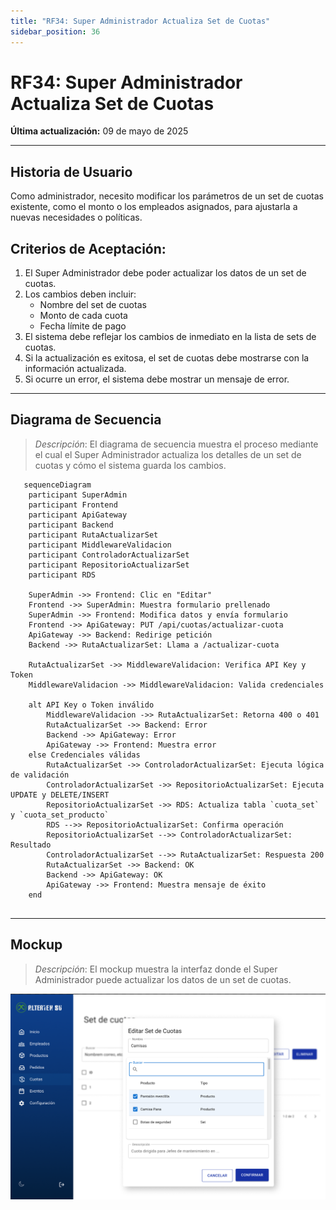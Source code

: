 ```yaml
---
title: "RF34: Super Administrador Actualiza Set de Cuotas"
sidebar_position: 36
---
```


# RF34: Super Administrador Actualiza Set de Cuotas

**Última actualización:** 09 de mayo de 2025

---

## Historia de Usuario

Como administrador, necesito modificar los parámetros de un set de cuotas existente, como el monto o los empleados asignados, para ajustarla a nuevas necesidades o políticas.

## **Criterios de Aceptación:**

1. El Super Administrador debe poder actualizar los datos de un set de cuotas.
2. Los cambios deben incluir:
   - Nombre del set de cuotas
   - Monto de cada cuota
   - Fecha límite de pago
3. El sistema debe reflejar los cambios de inmediato en la lista de sets de cuotas.
4. Si la actualización es exitosa, el set de cuotas debe mostrarse con la información actualizada.
5. Si ocurre un error, el sistema debe mostrar un mensaje de error.

---

## **Diagrama de Secuencia**

> _Descripción_: El diagrama de secuencia muestra el proceso mediante el cual el Super Administrador actualiza los detalles de un set de cuotas y cómo el sistema guarda los cambios.

```mermaid
   sequenceDiagram
    participant SuperAdmin
    participant Frontend
    participant ApiGateway
    participant Backend
    participant RutaActualizarSet
    participant MiddlewareValidacion
    participant ControladorActualizarSet
    participant RepositorioActualizarSet
    participant RDS

    SuperAdmin ->> Frontend: Clic en "Editar"
    Frontend ->> SuperAdmin: Muestra formulario prellenado
    SuperAdmin ->> Frontend: Modifica datos y envía formulario
    Frontend ->> ApiGateway: PUT /api/cuotas/actualizar-cuota
    ApiGateway ->> Backend: Redirige petición
    Backend ->> RutaActualizarSet: Llama a /actualizar-cuota

    RutaActualizarSet ->> MiddlewareValidacion: Verifica API Key y Token
    MiddlewareValidacion ->> MiddlewareValidacion: Valida credenciales

    alt API Key o Token inválido
        MiddlewareValidacion ->> RutaActualizarSet: Retorna 400 o 401
        RutaActualizarSet ->> Backend: Error
        Backend ->> ApiGateway: Error
        ApiGateway ->> Frontend: Muestra error
    else Credenciales válidas
        RutaActualizarSet ->> ControladorActualizarSet: Ejecuta lógica de validación
        ControladorActualizarSet ->> RepositorioActualizarSet: Ejecuta UPDATE y DELETE/INSERT
        RepositorioActualizarSet ->> RDS: Actualiza tabla `cuota_set` y `cuota_set_producto`
        RDS -->> RepositorioActualizarSet: Confirma operación
        RepositorioActualizarSet -->> ControladorActualizarSet: Resultado
        ControladorActualizarSet -->> RutaActualizarSet: Respuesta 200
        RutaActualizarSet ->> Backend: OK
        Backend ->> ApiGateway: OK
        ApiGateway ->> Frontend: Muestra mensaje de éxito
    end


```

---

## **Mockup**

> _Descripción_: El mockup muestra la interfaz donde el Super Administrador puede actualizar los datos de un set de cuotas.

![alt text](<imagenes/EditarSetdeCuotas.png>)